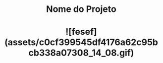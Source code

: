 <h1 align="center">Nome do Projeto</h1>

<h1 align="center">
  ![fesef](assets/c0cf399545df4176a62c95bcb338a07308_14_08.gif)
</h1>
